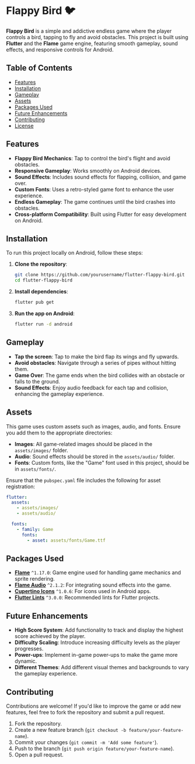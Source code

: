 # Flappy Bird 🐦

**Flappy Bird** is a simple and addictive endless game where the player controls a bird, tapping to fly and avoid obstacles. This project is built using **Flutter** and the **Flame** game engine, featuring smooth gameplay, sound effects, and responsive controls for Android.

## Table of Contents

- [Features](#features)
- [Installation](#installation)
- [Gameplay](#gameplay)
- [Assets](#assets)
- [Packages Used](#packages-used)
- [Future Enhancements](#future-enhancements)
- [Contributing](#contributing)
- [License](#license)

## Features

- **Flappy Bird Mechanics**: Tap to control the bird's flight and avoid obstacles.
- **Responsive Gameplay**: Works smoothly on Android devices.
- **Sound Effects**: Includes sound effects for flapping, collision, and game over.
- **Custom Fonts**: Uses a retro-styled game font to enhance the user experience.
- **Endless Gameplay**: The game continues until the bird crashes into obstacles.
- **Cross-platform Compatibility**: Built using Flutter for easy development on Android.

## Installation

To run this project locally on Android, follow these steps:

1. **Clone the repository**:
   ```bash
   git clone https://github.com/yourusername/flutter-flappy-bird.git
   cd flutter-flappy-bird
   ```

2. **Install dependencies**:
   ```bash
   flutter pub get
   ```

3. **Run the app on Android**:
   ```bash
   flutter run -d android
   ```

## Gameplay

- **Tap the screen**: Tap to make the bird flap its wings and fly upwards.
- **Avoid obstacles**: Navigate through a series of pipes without hitting them.
- **Game Over**: The game ends when the bird collides with an obstacle or falls to the ground.
- **Sound Effects**: Enjoy audio feedback for each tap and collision, enhancing the gameplay experience.

## Assets

This game uses custom assets such as images, audio, and fonts. Ensure you add them to the appropriate directories:

- **Images**: All game-related images should be placed in the `assets/images/` folder.
- **Audio**: Sound effects should be stored in the `assets/audio/` folder.
- **Fonts**: Custom fonts, like the "Game" font used in this project, should be in `assets/fonts/`.

Ensure that the `pubspec.yaml` file includes the following for asset registration:

```yaml
flutter:
  assets:
    - assets/images/
    - assets/audio/

  fonts:
    - family: Game
      fonts:
        - asset: assets/fonts/Game.ttf
```

## Packages Used

- [**Flame**](https://pub.dev/packages/flame) `^1.17.0`: Game engine used for handling game mechanics and sprite rendering.
- [**Flame Audio**](https://pub.dev/packages/flame_audio) `^2.1.2`: For integrating sound effects into the game.
- [**Cupertino Icons**](https://pub.dev/packages/cupertino_icons) `^1.0.6`: For icons used in Android apps.
- [**Flutter Lints**](https://pub.dev/packages/flutter_lints) `^3.0.0`: Recommended lints for Flutter projects.

## Future Enhancements

- **High Score System**: Add functionality to track and display the highest score achieved by the player.
- **Difficulty Scaling**: Introduce increasing difficulty levels as the player progresses.
- **Power-ups**: Implement in-game power-ups to make the game more dynamic.
- **Different Themes**: Add different visual themes and backgrounds to vary the gameplay experience.

## Contributing

Contributions are welcome! If you'd like to improve the game or add new features, feel free to fork the repository and submit a pull request.

1. Fork the repository.
2. Create a new feature branch (`git checkout -b feature/your-feature-name`).
3. Commit your changes (`git commit -m 'Add some feature'`).
4. Push to the branch (`git push origin feature/your-feature-name`).
5. Open a pull request.
